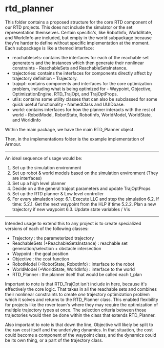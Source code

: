 # rtd_planner

This folder contains a proposed structure for the core RTD component of our RTD projects.
This does not include the simulator or the set representation themselves.
Certain specific's, like RobotInfo, WorldState, and WorldInfo are included, but empty in the world subpackage because they're harder to define without specific implementation at the moment.
Each subpackage is like a themed interface:

- reachablesets: contains the interfaces for each of the reachable set generators and the instances which then generate their nonlinear constraints - ReachableSets and ReachableSetsInstance.
- trajectories: contains the interfaces for components directly affect by trajectory definition - Trajectory.
- trajopt: contains components and interfaces for the core optimization problem, including what is being optimized for - Waypoint, Objective, OptimizationEngine, RTD_TrajOpt, and TrajOptProps.
- utils: contains some utility classes that can also be subclassed for some quick useful functionality - NamedClass and UUIDbase.
- world: contains interfaces for how the planner interacts with the rest of world - RobotModel, RobotState, RobotInfo, WorldModel, WorldState, and WorldInfo

Within the main package, we have the main RTD_Planner object.

Then, in the implementations folder is the example implementation of Armour.

---

An ideal sequence of usage would be:

1. Set up the simulation environment
2. Set up robot & world models based on the simulation environment (They are interfaces)
3. Set up a high level planner
4. Decide on a the general trajopt parameters and update TrajOptProps
5. Set up the RTD planner & Low level controller
6. For every simulation loop:
    6.1. Execute LLC and step the simulation
    6.2. If time:
        5.2.1. Get the next waypoint from the HLP if time
        5.2.2. Plan a new trajectory if new waypoint
    6.3. Update state variables / Vis

---

Intended usage to extend this to any project is to create specialized versions of each of the following classes:

- Trajectory : the parameterized trajectory
- ReachableSets (+ReachableSetsInstance) : reachable set generation/selection + obstacle intersection
- Waypoint : the goal position
- Objective : the cost function
- RobotModel (+RobotState, RobotInfo) : interface to the robot
- WorldModel (+WorldState, WorldInfo) : interface to the world
- RTD_Planner : the planner itself that would be called each t_plan

Important to note is that RTD_TrajOpt isn't include in here, because it's effectively the core logic.
That takes in all the reachable sets and combines their nonlinear constraints to create *one* trajectory optimization problem which it solves and returns to the RTD_Planner class.
This enabled flexibility for projects like the rover team's where they may require the optimization of multiple trajectory types at once.
The selection criteria between those trajectories would then be done within the class that extends RTD_Planner.

Also important to note is that down the line, Objective will likely be split to the raw cost itself and the underlying dynamics.
In that situation, the cost could become a component of the waypoint class, and the dynamics could be its own thing, or a part of the trajectory class.

